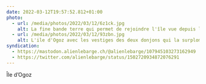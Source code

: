 ```yaml
---
date: 2022-03-12T19:57:52.812+01:00
photo:
  - url: /media/photos/2022/03/12/6z1ck.jpg
    alt: La fine bande terre qui permet de rejoindre l'île vue depuis la tour d'Ogoz
  - url: /media/photos/2022/03/12/93zbn.jpg
    alt: L'ile d'Ogoz avec les vestiges des deux donjons qui la surplombent
syndication:
  - https://mastodon.alienlebarge.ch/@alienlebarge/107945103273162949
  - https://twitter.com/alienlebarge/status/1502720934872076291
---
```

Île d’Ogoz
